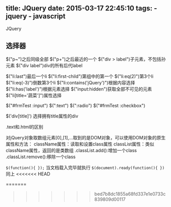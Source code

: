 title: JQuery
date: 2015-03-17 22:45:10
tags: 
    - jquery
    - javascript
---

JQuery

## 选择器

$("p~")之后同级全部
$("p+")之后最近的一个
$("div > label")子元素，不包括孙元素
$("div label")div的所有后代label

$("li:last")最后一个li
$("li:first-child")第组中的第一个
$("li:eq(2)")第3个li
$("li:eq(-3)")倒数第3个li
$("li:contains('jQuery')")根据内容选择
$("li:has('label')")根据元素选择
$("input:hidden")获取全部不可见的元素
$("li[title='蔬菜']")属性选择

$("#frmTest :input")
$(":text")
$(":radio")
$("#frmTest :checkbox")

$('div[title]') 选择拥有title属性的div

.text和.html的区别

对jQuery对象取数组元素[0],[1],...取到的是DOM对象，可以使用DOM对象的原生属性和方法：
className属性：读取和设置class属性
classList属性：类似className属性，返回的是类数组
.classList.add():增加一个class
.classList.remove():移除一个class

``$(function(){ });`` 当文档载入完毕就执行
``$(document).ready(function(){ })`` 同上
<<<<<<< HEAD


=======
>>>>>>> bed7b8dc1855a68fd337e1e0733c839809d00117
